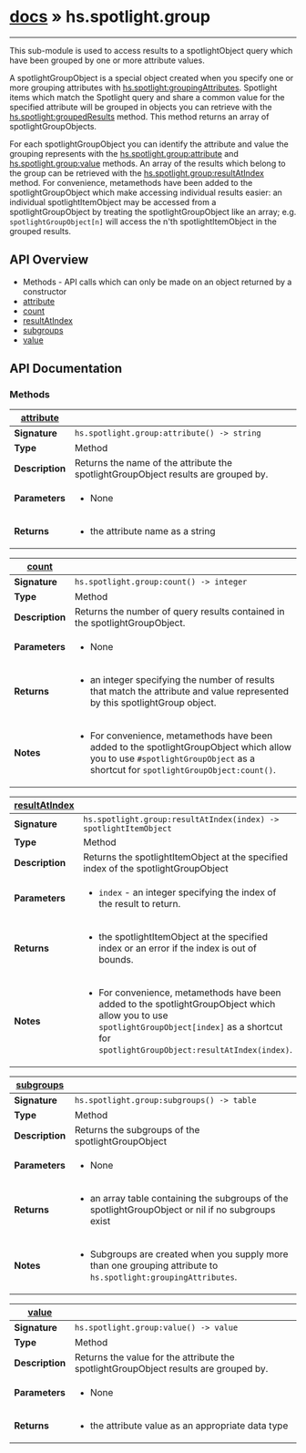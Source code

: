 # [docs](/hammerspoon/index.md) » hs.spotlight.group
---

This sub-module is used to access results to a spotlightObject query which have been grouped by one or more attribute values.

A spotlightGroupObject is a special object created when you specify one or more grouping attributes with [hs.spotlight:groupingAttributes](#groupingAttributes). Spotlight items which match the Spotlight query and share a common value for the specified attribute will be grouped in objects you can retrieve with the [hs.spotlight:groupedResults](#groupedResults) method. This method returns an array of spotlightGroupObjects.

For each spotlightGroupObject you can identify the attribute and value the grouping represents with the [hs.spotlight.group:attribute](#attribute) and [hs.spotlight.group:value](#value) methods.  An array of the results which belong to the group can be retrieved with the [hs.spotlight.group:resultAtIndex](#resultAtIndex) method.  For convenience, metamethods have been added to the spotlightGroupObject which make accessing individual results easier:  an individual spotlightItemObject may be accessed from a spotlightGroupObject by treating the spotlightGroupObject like an array; e.g. `spotlightGroupObject[n]` will access the n'th spotlightItemObject in the grouped results.

## API Overview
* Methods - API calls which can only be made on an object returned by a constructor
 * [attribute](#attribute)
 * [count](#count)
 * [resultAtIndex](#resultAtIndex)
 * [subgroups](#subgroups)
 * [value](#value)

## API Documentation

### Methods

| [attribute](#attribute)         |                                                                                     |
| --------------------------------------------|-------------------------------------------------------------------------------------|
| **Signature**                               | `hs.spotlight.group:attribute() -> string`                                                                    |
| **Type**                                    | Method                                                                     |
| **Description**                             | Returns the name of the attribute the spotlightGroupObject results are grouped by.                                                                     |
| **Parameters**                              | <ul><li>None</li></ul> |
| **Returns**                                 | <ul><li>the attribute name as a string</li></ul>          |

| [count](#count)         |                                                                                     |
| --------------------------------------------|-------------------------------------------------------------------------------------|
| **Signature**                               | `hs.spotlight.group:count() -> integer`                                                                    |
| **Type**                                    | Method                                                                     |
| **Description**                             | Returns the number of query results contained in the spotlightGroupObject.                                                                     |
| **Parameters**                              | <ul><li>None</li></ul> |
| **Returns**                                 | <ul><li>an integer specifying the number of results that match the attribute and value represented by this spotlightGroup object.</li></ul>          |
| **Notes**                                   | <ul><li>For convenience, metamethods have been added to the spotlightGroupObject which allow you to use `#spotlightGroupObject` as a shortcut for `spotlightGroupObject:count()`.</li></ul>                |

| [resultAtIndex](#resultAtIndex)         |                                                                                     |
| --------------------------------------------|-------------------------------------------------------------------------------------|
| **Signature**                               | `hs.spotlight.group:resultAtIndex(index) -> spotlightItemObject`                                                                    |
| **Type**                                    | Method                                                                     |
| **Description**                             | Returns the spotlightItemObject at the specified index of the spotlightGroupObject                                                                     |
| **Parameters**                              | <ul><li>`index` - an integer specifying the index of the result to return.</li></ul> |
| **Returns**                                 | <ul><li>the spotlightItemObject at the specified index or an error if the index is out of bounds.</li></ul>          |
| **Notes**                                   | <ul><li>For convenience, metamethods have been added to the spotlightGroupObject which allow you to use `spotlightGroupObject[index]` as a shortcut for `spotlightGroupObject:resultAtIndex(index)`.</li></ul>                |

| [subgroups](#subgroups)         |                                                                                     |
| --------------------------------------------|-------------------------------------------------------------------------------------|
| **Signature**                               | `hs.spotlight.group:subgroups() -> table`                                                                    |
| **Type**                                    | Method                                                                     |
| **Description**                             | Returns the subgroups of the spotlightGroupObject                                                                     |
| **Parameters**                              | <ul><li>None</li></ul> |
| **Returns**                                 | <ul><li>an array table containing the subgroups of the spotlightGroupObject or nil if no subgroups exist</li></ul>          |
| **Notes**                                   | <ul><li>Subgroups are created when you supply more than one grouping attribute to `hs.spotlight:groupingAttributes`.</li></ul>                |

| [value](#value)         |                                                                                     |
| --------------------------------------------|-------------------------------------------------------------------------------------|
| **Signature**                               | `hs.spotlight.group:value() -> value`                                                                    |
| **Type**                                    | Method                                                                     |
| **Description**                             | Returns the value for the attribute the spotlightGroupObject results are grouped by.                                                                     |
| **Parameters**                              | <ul><li>None</li></ul> |
| **Returns**                                 | <ul><li>the attribute value as an appropriate data type</li></ul>          |

